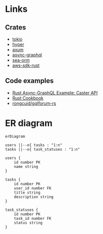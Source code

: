 # Links

## Crates

- [tokio](https://github.com/tokio-rs/tokio)
- [hyper](https://github.com/hyperium/hyper)
- [axum](https://github.com/tokio-rs/axum)
- [async-graphql](https://github.com/async-graphql/async-graphql)
- [sea-orm](https://github.com/SeaQL/sea-orm)
- [aws-sdk-rust](https://github.com/awslabs/aws-sdk-rust)

## Code examples
- [Rust Async-GraphQL Example: Caster API](https://github.com/bkonkle/rust-example-caster-api)
- [Rust Cookbook](https://rust-lang-nursery.github.io/rust-cookbook/intro.html)
- [rongcuid/gqlforum-rs](https://github.com/rongcuid/gqlforum-rs)

# ER diagram

```mermaid
erDiagram

users ||--o{ tasks : "1:n"
tasks ||--o{ task_statuses : "1:n"

users {
    id number PK
    name string
}

tasks {
    id number PK
    user_id number FK
    title string
    description string
}

task_statuses {
    id number PK
    task_id number FK
    status string
}
```
